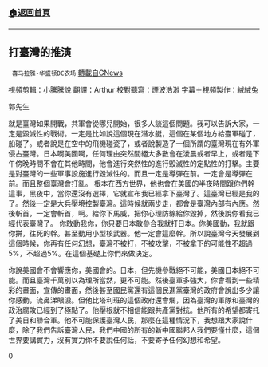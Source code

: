 ###  [:house:返回首頁](https://github.com/ourhimalayas/txt)
---


## 打臺灣的推演
` 喜马拉雅-华盛顿DC农场` [轉載自GNews](https://gnews.org/zh-hans/1539126/)

視頻剪輯：小騰騰說 翻譯：Arthur 校對聽寫：煙波浩渺 字幕＋視頻製作：絨絨兔



郭先生

就是臺灣如果開戰，共軍會從哪兒開始，很多人談這個問題。我可以告訴大家，一定是毀滅性的戰術。一定是比如說這個現在潛水艇，這個在某個地方給臺軍碰了，船碰了。或者說是在空中的飛機碰瓷了，或者說製造了一個所謂的臺灣現在有外軍侵占臺灣。日本啊美國啊，任何理由突然間絕大多數會在淩晨或者早上，或者是下午傍晚時間不會在其他時間，他會進行突然性的進行毀滅性的定點性的打擊。主要是對臺灣的一些軍事設施進行毀滅性的。而且一定是導彈在前。一定會是導彈在前。而且整個臺灣會打亂。
根本在西方世界，他也會在美國的半夜時間跟你們幹這事，黑夜中，當你還沒有選擇，它就宣布我已經拿下臺灣了。這臺灣已經是我的了。然後一定是大兵壓境控製臺灣。這時候就兩步走，都會是臺灣內部有內應。然後斬首，一定會斬首，啊。給你下馬威，把你心理防線給你毀掉，然後說你看我已經代表臺灣了。 你敢動我你，你只要日本敢參合我就打日本。你美國動，我就跟你拼，往死的幹。甚至動用小型核武器。他一定會這麼幹。所以說臺灣今天發展到這個時候，你再有任何幻想，臺灣不被打，不被攻擊，不被拿下的可能性不超過5%，不超過5%。在這個基礎上你們來做決定。

你說美國會不會響應你，美國會的。日本，但先機參戰絕不可能，美國日本絕不可能。而且臺灣千萬別以為理所當然，更不可能。然後臺軍多強大，你會看到一些精彩的畫面，宣傳的畫面，然後甚至國民黨還有這個民進黨臺灣的政府會說出多少讓你感動，流鼻涕眼淚。但他比塔利班的這個政府還會爛，因為臺灣的軍隊和臺灣的政治腐敗已經到了極點了。他壓根就不相信能跟共產黨對抗。他所有的希望都寄托了美日和聯合軍。他不可能保護臺灣人民，那麼在這種情況下，我想跟大家說什麼，除了我們告訴臺灣人民，我們中國的所有的新中國聯邦人我們要懂什麼，這個世界要講實力，沒有實力你不要說任何話，不要寄予任何幻想和希望。



0
